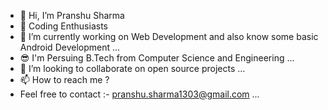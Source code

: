 - 👋 Hi, I’m Pranshu Sharma
- 👀 Coding Enthusiasts
- 🌱 I’m currently working on Web Development and also know some basic Android Development ...
- 😎 I'm Persuing B.Tech from Computer Science and Engineering ...
- 💞️ I’m looking to collaborate on open source projects ...
- 📫 How to reach me ? 
- Feel free to contact :- pranshu.sharma1303@gmail.com ...

<!---
Im-Pranshu/Im-Pranshu is a ✨ special ✨ repository because its `README.md` (this file) appears on your GitHub profile.
You can click the Preview link to take a look at your changes.
--->
